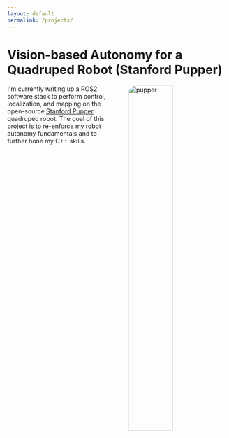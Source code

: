 ```yaml
---
layout: default
permalink: /projects/
---
```


<style>
    .profile {
    display: block;
    float: right;
    margin-left: 50px;
    border-radius: 20px;
    }
</style>

# Vision-based Autonomy for a Quadruped Robot (Stanford Pupper)

<p><img class="profile" align="right" src="https://juansala.github.io/media/Images/pupper.jpg" alt="pupper" style="width:45%" /></p>

I'm currently writing up a ROS2 software stack to perform control, localization, and mapping on the open-source [Stanford Pupper](https://github.com/stanfordroboticsclub/StanfordQuadruped) quadruped robot. The goal of this project is to re-enforce my robot autonomy fundamentals and to further hone my C++ skills.
